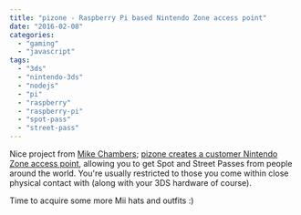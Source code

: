 ```yaml
---
title: "pizone - Raspberry Pi based Nintendo Zone access point"
date: "2016-02-08"
categories: 
  - "gaming"
  - "javascript"
tags: 
  - "3ds"
  - "nintendo-3ds"
  - "nodejs"
  - "pi"
  - "raspberry"
  - "raspberry-pi"
  - "spot-pass"
  - "street-pass"
---
```


Nice project from [Mike Chambers](http://www.mikechambers.com/blog/); [pizone creates a customer Nintendo Zone access point](http://www.mikechambers.com/blog/2016/02/01/pizone---raspberry-pi-based-nintendo-zone-access-point/), allowing you to get Spot and Street Passes from people around the world. You're usually restricted to those you come within close physical contact with (along with your 3DS hardware of course).

Time to acquire some more Mii hats and outfits :)
